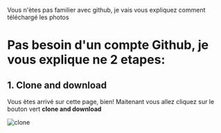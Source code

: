 Vous n'ètes pas familier avec github, je vais vous expliquez comment téléchargé les photos 


# Pas besoin d'un compte Github, je vous explique ne 2 etapes:

## 1. Clone and download

Vous ètes arrivé sur cette page, bien! Maitenant vous allez cliquez sur le bouton vert **clone and download**

![clone](/markdown/clone)

